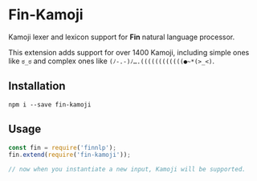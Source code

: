 # Fin-Kamoji
Kamoji lexer and lexicon support for **Fin** natural language processor.

This extension adds support for over 1400 Kamoji, including simple ones like `ಠ_ಠ` and complex ones like `(ﾉ-.-)ﾉ….((((((((((((●~*(>_<)`.

## Installation

```
npm i --save fin-kamoji
```

## Usage

```javascript
const fin = require('finnlp');
fin.extend(require('fin-kamoji'));

// now when you instantiate a new input, Kamoji will be supported.

```

